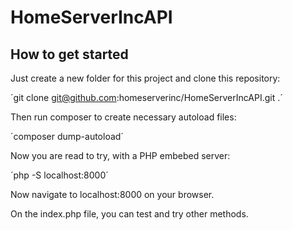 # HomeServerIncAPI

## How to get started

Just create a new folder for this project and clone this repository:

´git clone git@github.com:homeserverinc/HomeServerIncAPI.git .´

Then run composer to create necessary autoload files:

´composer dump-autoload´

Now you are read to try, with a PHP embebed server:

´php -S localhost:8000´

Now navigate to localhost:8000 on your browser.

On the index.php file, you can test and try other methods.
